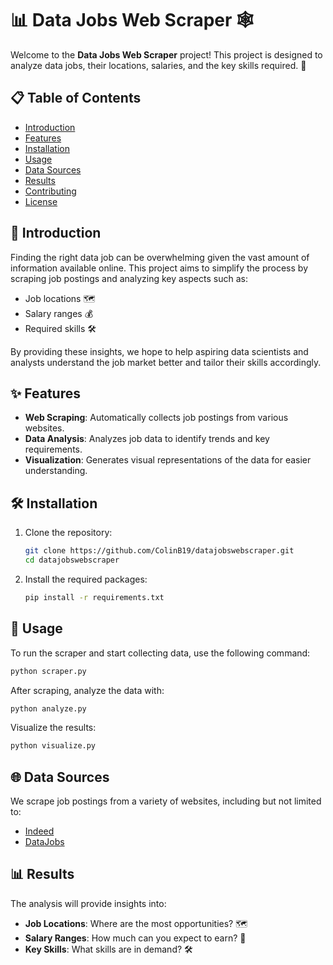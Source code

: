 # 📊 Data Jobs Web Scraper 🕸️

Welcome to the **Data Jobs Web Scraper** project! This project is designed to analyze data jobs, their locations, salaries, and the key skills required. 🚀

## 📋 Table of Contents

- [Introduction](#introduction)
- [Features](#features)
- [Installation](#installation)
- [Usage](#usage)
- [Data Sources](#data-sources)
- [Results](#results)
- [Contributing](#contributing)
- [License](#license)

## 🌟 Introduction

Finding the right data job can be overwhelming given the vast amount of information available online. This project aims to simplify the process by scraping job postings and analyzing key aspects such as:
- Job locations 🗺️
- Salary ranges 💰
- Required skills 🛠️

By providing these insights, we hope to help aspiring data scientists and analysts understand the job market better and tailor their skills accordingly.

## ✨ Features

- **Web Scraping**: Automatically collects job postings from various websites.
- **Data Analysis**: Analyzes job data to identify trends and key requirements.
- **Visualization**: Generates visual representations of the data for easier understanding.

## 🛠️ Installation

1. Clone the repository:
    ```bash
    git clone https://github.com/ColinB19/datajobswebscraper.git
    cd datajobswebscraper
    ```

2. Install the required packages:
    ```bash
    pip install -r requirements.txt
    ```

## 🚀 Usage

To run the scraper and start collecting data, use the following command:
```bash
python scraper.py
```

After scraping, analyze the data with:
```bash
python analyze.py
```

Visualize the results:
```bash
python visualize.py
```

## 🌐 Data Sources

We scrape job postings from a variety of websites, including but not limited to:
- [Indeed](https://www.indeed.com/)
- [DataJobs](https://datajobs.com/)

## 📊 Results

The analysis will provide insights into:
- **Job Locations**: Where are the most opportunities? 🗺️
- **Salary Ranges**: How much can you expect to earn? 💸
- **Key Skills**: What skills are in demand? 🛠️


